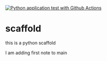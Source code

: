 [![Python application test with Github Actions](https://github.com/SarahBunker/scaffold/actions/workflows/main.yml/badge.svg)](https://github.com/SarahBunker/scaffold/actions/workflows/main.yml)

# scaffold
this is a python scaffold

I am adding first note to main